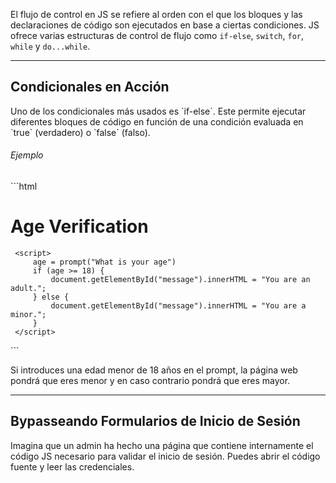 El flujo de control en JS se refiere al orden con el que los bloques y las declaraciones de código son ejecutados en base a ciertas condiciones. JS ofrece varias estructuras de control de flujo como `if-else`, `switch`, `for`, `while` y `do...while`.

---------------------
<h2>Condicionales en Acción</h2>
Uno de los condicionales más usados es `if-else`. Este permite ejecutar diferentes bloques de código en función de una condición evaluada en `true` (verdadero) o `false` (falso).

<h6>Ejemplo</h6>
 ```html
 <!DOCTYPE html> 
 <html lang="en"> 
 <head>     
	 <title>Age Verification</title> 
 </head> 
 <body>     
	 <h1>Age Verification</h1>     
	 <p id="message"></p>      
	 
	 <script>         
		 age = prompt("What is your age")         
		 if (age >= 18) {             
			 document.getElementById("message").innerHTML = "You are an adult.";         
		 } else {             
			 document.getElementById("message").innerHTML = "You are a minor.";         
		 }     
	 </script> 
 </body>
 </html>
 ```

Si introduces una edad menor de 18 años en el prompt, la página web pondrá que eres menor y en caso contrario pondrá que eres mayor.

--------------------
<h2>Bypasseando Formularios de Inicio de Sesión</h2>
Imagina que un admin ha hecho una página que contiene internamente el código JS necesario para validar el inicio de sesión. Puedes abrir el código fuente y leer las credenciales.